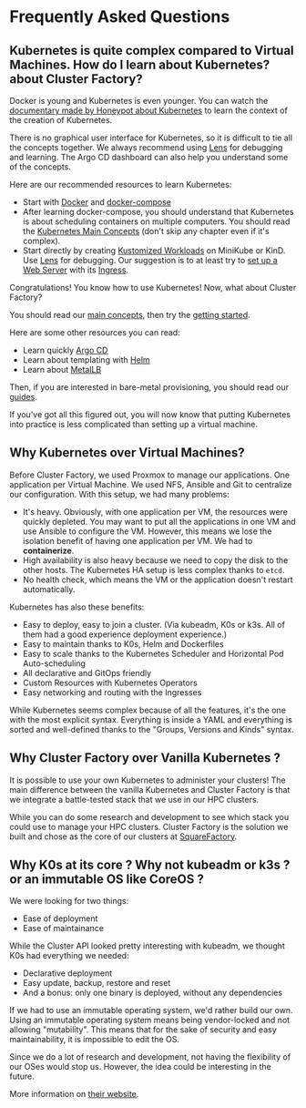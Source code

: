 # Frequently Asked Questions

## Kubernetes is quite complex compared to Virtual Machines. How do I learn about Kubernetes? about Cluster Factory?

Docker is young and Kubernetes is even younger. You can watch the [documentary made by Honeypot about Kubernetes](https://www.youtube.com/watch?v=BE77h7dmoQU) to learn the context of the creation of Kubernetes.

There is no graphical user interface for Kubernetes, so it is difficult to tie all the concepts together. We always recommend using [Lens](https://k8slens.dev) for debugging and learning. The Argo CD dashboard can also help you understand some of the concepts.

Here are our recommended resources to learn Kubernetes:

- Start with [Docker](https://docs.docker.com/compose/gettingstarted/) and [docker-compose](https://docs.docker.com/compose/gettingstarted/)
- After learning docker-compose, you should understand that Kubernetes is about scheduling containers on multiple computers. You should read the [Kubernetes Main Concepts](https://kubernetes.io/docs/concepts/) (don't skip any chapter even if it's complex).
- Start directly by creating [Kustomized Workloads](https://kubernetes.io/docs/tasks/manage-kubernetes-objects/kustomization/) on MiniKube or KinD. Use [Lens](https://k8slens.dev) for debugging. Our suggestion is to at least try to [set up a Web Server](https://kubernetes.io/docs/tutorials/stateless-application/guestbook/) with its [Ingress](https://kubernetes.io/docs/concepts/services-networking/ingress/).

Congratulations! You know how to use Kubernetes! Now, what about Cluster Factory?

You should read our [main concepts](/docs/main-concepts/k0s), then try the [getting started](/docs/getting-started/requirements-recommendations).

Here are some other resources you can read:

- Learn quickly [Argo CD](https://argo-cd.readthedocs.io/en/stable/getting_started/)
- Learn about templating with [Helm](https://helm.sh/docs/intro/quickstart/)
- Learn about [MetalLB](https://metallb.universe.tf)

Then, if you are interested in bare-metal provisioning, you should read our [guides](/docs/guides/provisioning/deploy-xcat).

If you've got all this figured out, you will now know that putting Kubernetes into practice is less complicated than setting up a virtual machine.

## Why Kubernetes over Virtual Machines?

Before Cluster Factory, we used Proxmox to manage our applications. One application
per Virtual Machine. We used NFS, Ansible and Git to centralize our configuration.
With this setup, we had many problems:

- It's heavy. Obviously, with one application per VM, the resources were quickly depleted. You may want to put all the applications in one VM and use Ansible to configure the VM. However, this means we lose the isolation benefit of having one application per VM. We had to **containerize**.
- High availability is also heavy because we need to copy the disk to the other hosts. The Kubernetes HA setup is less complex thanks to `etcd`.
- No health check, which means the VM or the application doesn't restart automatically.

Kubernetes has also these benefits:

- Easy to deploy, easy to join a cluster. (Via kubeadm, K0s or k3s. All of them had a good experience deployment experience.)
- Easy to maintain thanks to K0s, Helm and Dockerfiles
- Easy to scale thanks to the Kubernetes Scheduler and Horizontal Pod Auto-scheduling
- All declarative and GitOps friendly
- Custom Resources with Kubernetes Operators
- Easy networking and routing with the Ingresses

While Kubernetes seems complex because of all the features, it's the one with the most explicit syntax. Everything is inside a YAML and everything is sorted and well-defined thanks to the "Groups, Versions and Kinds" syntax.

## Why Cluster Factory over Vanilla Kubernetes ?
It is possible to use your own Kubernetes to administer your clusters! The main difference between
the vanilla Kubernetes and Cluster Factory is that we integrate a battle-tested stack that we use in our HPC clusters.

While you can do some research and development to see which stack you could use to manage your HPC clusters. Cluster Factory is the solution we built and chose as the core of our clusters at [SquareFactory](https://www.squarefactory.io).

## Why K0s at its core ? Why not kubeadm or k3s ? or an immutable OS like CoreOS ?

We were looking for two things:

- Ease of deployment
- Ease of maintainance

While the Cluster API looked pretty interesting with kubeadm, we thought K0s had everything we needed:

- Declarative deployment
- Easy update, backup, restore and reset
- And a bonus: only one binary is deployed, without any dependencies

If we had to use an immutable operating system, we'd rather build our own. Using an immutable operating system means being vendor-locked and not allowing "mutability". This means that for the sake of security and easy maintainability, it is impossible to edit the OS.

Since we do a lot of research and development, not having the flexibility of our OSes would stop us. However, the idea could be interesting in the future.

More information on [their website](https://K0sproject.io).
